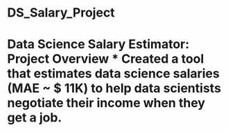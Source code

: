 # DS_Salary_Project
# Data Science Salary Estimator: Project Overview  * Created a tool that estimates data science salaries (MAE ~ $ 11K) to help data scientists negotiate their income when they get a job.
